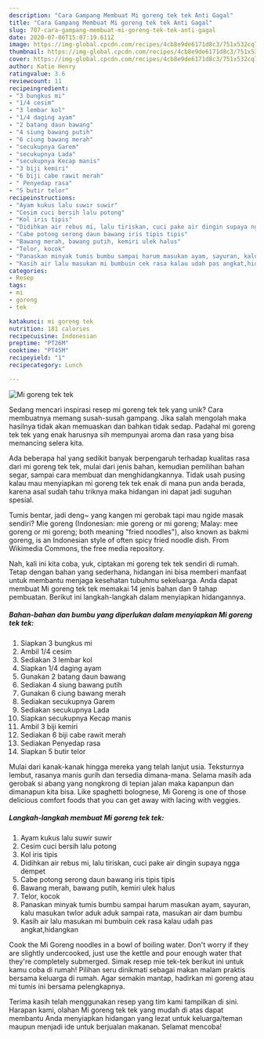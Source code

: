 ```yaml
---
description: "Cara Gampang Membuat Mi goreng tek tek Anti Gagal"
title: "Cara Gampang Membuat Mi goreng tek tek Anti Gagal"
slug: 707-cara-gampang-membuat-mi-goreng-tek-tek-anti-gagal
date: 2020-07-06T15:07:19.611Z
image: https://img-global.cpcdn.com/recipes/4cb8e9de6171d8c3/751x532cq70/mi-goreng-tek-tek-foto-resep-utama.jpg
thumbnail: https://img-global.cpcdn.com/recipes/4cb8e9de6171d8c3/751x532cq70/mi-goreng-tek-tek-foto-resep-utama.jpg
cover: https://img-global.cpcdn.com/recipes/4cb8e9de6171d8c3/751x532cq70/mi-goreng-tek-tek-foto-resep-utama.jpg
author: Katie Henry
ratingvalue: 3.6
reviewcount: 11
recipeingredient:
- "3 bungkus mi"
- "1/4 cesim"
- "3 lembar kol"
- "1/4 daging ayam"
- "2 batang daun bawang"
- "4 siung bawang putih"
- "6 ciung bawang merah"
- "secukupnya Garem"
- "secukupnya Lada"
- "secukupnya Kecap manis"
- "3 biji kemiri"
- "6 biji cabe rawit merah"
- " Penyedap rasa"
- "5 butir telor"
recipeinstructions:
- "Ayam kukus lalu suwir suwir"
- "Cesim cuci bersih lalu potong"
- "Kol iris tipis"
- "Didihkan air rebus mi, lalu tiriskan, cuci pake air dingin supaya ngga dempet"
- "Cabe potong serong daun bawang iris tipis tipis"
- "Bawang merah, bawang putih, kemiri ulek halus"
- "Telor, kocok"
- "Panaskan minyak tumis bumbu sampai harum masukan ayam, sayuran, kalu masukan twlor aduk aduk sampai rata, masukan air dam bumbu"
- "Kasih air lalu masukan mi bumbuin cek rasa kalau udah pas angkat,hidangkan"
categories:
- Resep
tags:
- mi
- goreng
- tek

katakunci: mi goreng tek 
nutrition: 181 calories
recipecuisine: Indonesian
preptime: "PT26M"
cooktime: "PT45M"
recipeyield: "1"
recipecategory: Lunch

---
```



![Mi goreng tek tek](https://img-global.cpcdn.com/recipes/4cb8e9de6171d8c3/751x532cq70/mi-goreng-tek-tek-foto-resep-utama.jpg)

Sedang mencari inspirasi resep mi goreng tek tek yang unik? Cara membuatnya memang susah-susah gampang. Jika salah mengolah maka hasilnya tidak akan memuaskan dan bahkan tidak sedap. Padahal mi goreng tek tek yang enak harusnya sih mempunyai aroma dan rasa yang bisa memancing selera kita.

Ada beberapa hal yang sedikit banyak berpengaruh terhadap kualitas rasa dari mi goreng tek tek, mulai dari jenis bahan, kemudian pemilihan bahan segar, sampai cara membuat dan menghidangkannya. Tidak usah pusing kalau mau menyiapkan mi goreng tek tek enak di mana pun anda berada, karena asal sudah tahu triknya maka hidangan ini dapat jadi suguhan spesial.

Tumis bentar, jadi deng~ yang kangen mi gerobak tapi mau ngide masak sendiri? Mie goreng (Indonesian: mie goreng or mi goreng; Malay: mee goreng or mi goreng; both meaning &#34;fried noodles&#34;), also known as bakmi goreng, is an Indonesian style of often spicy fried noodle dish. From Wikimedia Commons, the free media repository.


Nah, kali ini kita coba, yuk, ciptakan mi goreng tek tek sendiri di rumah. Tetap dengan bahan yang sederhana, hidangan ini bisa memberi manfaat untuk membantu menjaga kesehatan tubuhmu sekeluarga. Anda dapat membuat Mi goreng tek tek memakai 14 jenis bahan dan 9 tahap pembuatan. Berikut ini langkah-langkah dalam menyiapkan hidangannya.

<!--inarticleads1-->

##### Bahan-bahan dan bumbu yang diperlukan dalam menyiapkan Mi goreng tek tek:

1. Siapkan 3 bungkus mi
1. Ambil 1/4 cesim
1. Sediakan 3 lembar kol
1. Siapkan 1/4 daging ayam
1. Gunakan 2 batang daun bawang
1. Sediakan 4 siung bawang putih
1. Gunakan 6 ciung bawang merah
1. Sediakan secukupnya Garem
1. Sediakan secukupnya Lada
1. Siapkan secukupnya Kecap manis
1. Ambil 3 biji kemiri
1. Sediakan 6 biji cabe rawit merah
1. Sediakan  Penyedap rasa
1. Siapkan 5 butir telor


Mulai dari kanak-kanak hingga mereka yang telah lanjut usia. Teksturnya lembut, rasanya manis gurih dan tersedia dimana-mana. Selama masih ada gerobak si abang yang nongkrong di tepian jalan maka kapanpun dan dimanapun kita bisa. Like spaghetti bolognese, Mi Goreng is one of those delicious comfort foods that you can get away with lacing with veggies. 

<!--inarticleads2-->

##### Langkah-langkah membuat Mi goreng tek tek:

1. Ayam kukus lalu suwir suwir
1. Cesim cuci bersih lalu potong
1. Kol iris tipis
1. Didihkan air rebus mi, lalu tiriskan, cuci pake air dingin supaya ngga dempet
1. Cabe potong serong daun bawang iris tipis tipis
1. Bawang merah, bawang putih, kemiri ulek halus
1. Telor, kocok
1. Panaskan minyak tumis bumbu sampai harum masukan ayam, sayuran, kalu masukan twlor aduk aduk sampai rata, masukan air dam bumbu
1. Kasih air lalu masukan mi bumbuin cek rasa kalau udah pas angkat,hidangkan


Cook the Mi Goreng noodles in a bowl of boiling water. Don&#39;t worry if they are slightly undercooked, just use the kettle and pour enough water that they&#39;re completely submerged. Simak resep mie tek-tek berikut ini untuk kamu coba di rumah! Pilihan seru dinikmati sebagai makan malam praktis bersama keluarga di rumah. Agar semakin mantap, hadirkan mi goreng atau mi tumis ini bersama pelengkapnya. 

Terima kasih telah menggunakan resep yang tim kami tampilkan di sini. Harapan kami, olahan Mi goreng tek tek yang mudah di atas dapat membantu Anda menyiapkan hidangan yang lezat untuk keluarga/teman maupun menjadi ide untuk berjualan makanan. Selamat mencoba!
